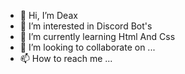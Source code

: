 - 👋 Hi, I’m Deax
- 👀 I’m interested in Discord Bot's 
- 🌱 I’m currently learning Html And Css
- 💞️ I’m looking to collaborate on ...
- 📫 How to reach me ...

